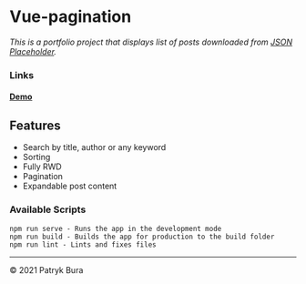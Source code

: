# Vue-pagination

*This is a portfolio project that displays list of posts downloaded from [JSON Placeholder](https://jsonplaceholder.typicode.com/).*

### Links
#### **[Demo](https://patrykbura.github.io/vue-pagination/?fbclid=IwAR0D8GqmfXHxBEtnWY7EBS0pdefNRGHka9vkP8pCwD7-xRrO1_c0KKCTqwQ)**


## Features

 - Search by title, author or any keyword
 - Sorting
 - Fully RWD
 - Pagination
 - Expandable post content

### Available Scripts

```
npm run serve - Runs the app in the development mode
npm run build - Builds the app for production to the build folder
npm run lint - Lints and fixes files
```
****
&copy; 2021 Patryk Bura